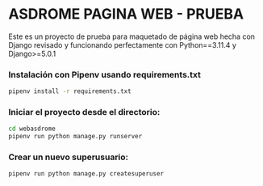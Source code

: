 # ASDROME PAGINA WEB - PRUEBA

Este es un proyecto de prueba para maquetado de página web hecha con Django
revisado y funcionando perfectamente con Python==3.11.4 y Django>=5.0.1

### Instalación con Pipenv usando requirements.txt

```bash
pipenv install -r requirements.txt
```

### Iniciar el proyecto desde el directorio:

```bash
cd webasdrome
pipenv run python manage.py runserver
```

### Crear un nuevo superusuario:

```bash
pipenv run python manage.py createsuperuser
```
